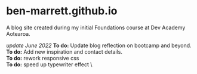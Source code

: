 # ben-marrett.github.io
A blog site created during my initial Foundations course at Dev Academy Aotearoa.

*update June 2022*
**To do:** Update blog reflection on bootcamp and beyond. \
**To do:** Add new inspiration and contact details. \
**To do:** rework responsive css \
**To do:** speed up typewriter effect \
